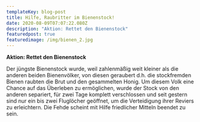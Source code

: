 ```yaml
---
templateKey: blog-post
title: Hilfe, Raubritter im Bienenstock!
date: 2020-08-09T07:07:22.080Z
description: "Aktion: Rettet den Bienenstock"
featuredpost: true
featuredimage: /img/bienen_2.jpg
---
```

**Aktion: Rettet den Bienenstock**

Der jüngste Bienenstock wurde, weil zahlenmäßig weit kleiner als die anderen beiden Bienenvölker, von diesen geraubert d.h. die stockfremden Bienen raubten die Brut und den gesammelten Honig. Um diesem Volk eine Chance auf das Überleben zu ermöglichen, wurde der Stock von den anderen separiert, für zwei Tage komplett verschlossen und seit gestern sind nur ein  bis zwei Fluglöcher geöffnet, um die Verteidigung ihrer Reviers zu erleichtern. Die Fehde scheint mit Hilfe friedlicher Mitteln beendet zu sein.